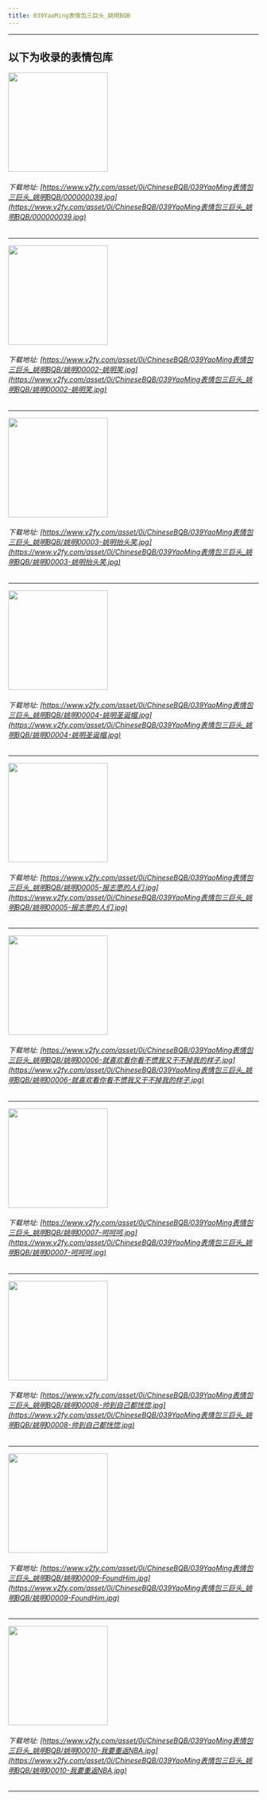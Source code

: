 ```yaml
---
title: 039YaoMing表情包三巨头_姚明BQB
---
```


------
## 以下为收录的表情包库

<!-- more -->

<img height='200px' style='height:200px;'  src='https://www.v2fy.com/asset/0i/ChineseBQB/039YaoMing表情包三巨头_姚明BQB/000000039.jpg' data-original='https://www.v2fy.com/asset/0i/ChineseBQB/039YaoMing表情包三巨头_姚明BQB/000000039.jpg' /><br/><h6>下载地址: [https://www.v2fy.com/asset/0i/ChineseBQB/039YaoMing表情包三巨头_姚明BQB/000000039.jpg](https://www.v2fy.com/asset/0i/ChineseBQB/039YaoMing表情包三巨头_姚明BQB/000000039.jpg)</h6><hr/><img height='200px' style='height:200px;'  src='https://www.v2fy.com/asset/0i/ChineseBQB/039YaoMing表情包三巨头_姚明BQB/姚明00002-姚明笑.jpg' data-original='https://www.v2fy.com/asset/0i/ChineseBQB/039YaoMing表情包三巨头_姚明BQB/姚明00002-姚明笑.jpg' /><br/><h6>下载地址: [https://www.v2fy.com/asset/0i/ChineseBQB/039YaoMing表情包三巨头_姚明BQB/姚明00002-姚明笑.jpg](https://www.v2fy.com/asset/0i/ChineseBQB/039YaoMing表情包三巨头_姚明BQB/姚明00002-姚明笑.jpg)</h6><hr/><img height='200px' style='height:200px;'  src='https://www.v2fy.com/asset/0i/ChineseBQB/039YaoMing表情包三巨头_姚明BQB/姚明00003-姚明抬头笑.jpg' data-original='https://www.v2fy.com/asset/0i/ChineseBQB/039YaoMing表情包三巨头_姚明BQB/姚明00003-姚明抬头笑.jpg' /><br/><h6>下载地址: [https://www.v2fy.com/asset/0i/ChineseBQB/039YaoMing表情包三巨头_姚明BQB/姚明00003-姚明抬头笑.jpg](https://www.v2fy.com/asset/0i/ChineseBQB/039YaoMing表情包三巨头_姚明BQB/姚明00003-姚明抬头笑.jpg)</h6><hr/><img height='200px' style='height:200px;'  src='https://www.v2fy.com/asset/0i/ChineseBQB/039YaoMing表情包三巨头_姚明BQB/姚明00004-姚明圣诞帽.jpg' data-original='https://www.v2fy.com/asset/0i/ChineseBQB/039YaoMing表情包三巨头_姚明BQB/姚明00004-姚明圣诞帽.jpg' /><br/><h6>下载地址: [https://www.v2fy.com/asset/0i/ChineseBQB/039YaoMing表情包三巨头_姚明BQB/姚明00004-姚明圣诞帽.jpg](https://www.v2fy.com/asset/0i/ChineseBQB/039YaoMing表情包三巨头_姚明BQB/姚明00004-姚明圣诞帽.jpg)</h6><hr/><img height='200px' style='height:200px;'  src='https://www.v2fy.com/asset/0i/ChineseBQB/039YaoMing表情包三巨头_姚明BQB/姚明00005-报志愿的人们.jpg' data-original='https://www.v2fy.com/asset/0i/ChineseBQB/039YaoMing表情包三巨头_姚明BQB/姚明00005-报志愿的人们.jpg' /><br/><h6>下载地址: [https://www.v2fy.com/asset/0i/ChineseBQB/039YaoMing表情包三巨头_姚明BQB/姚明00005-报志愿的人们.jpg](https://www.v2fy.com/asset/0i/ChineseBQB/039YaoMing表情包三巨头_姚明BQB/姚明00005-报志愿的人们.jpg)</h6><hr/><img height='200px' style='height:200px;'  src='https://www.v2fy.com/asset/0i/ChineseBQB/039YaoMing表情包三巨头_姚明BQB/姚明00006-就喜欢看你看不惯我又干不掉我的样子.jpg' data-original='https://www.v2fy.com/asset/0i/ChineseBQB/039YaoMing表情包三巨头_姚明BQB/姚明00006-就喜欢看你看不惯我又干不掉我的样子.jpg' /><br/><h6>下载地址: [https://www.v2fy.com/asset/0i/ChineseBQB/039YaoMing表情包三巨头_姚明BQB/姚明00006-就喜欢看你看不惯我又干不掉我的样子.jpg](https://www.v2fy.com/asset/0i/ChineseBQB/039YaoMing表情包三巨头_姚明BQB/姚明00006-就喜欢看你看不惯我又干不掉我的样子.jpg)</h6><hr/><img height='200px' style='height:200px;'  src='https://www.v2fy.com/asset/0i/ChineseBQB/039YaoMing表情包三巨头_姚明BQB/姚明00007-呵呵呵.jpg' data-original='https://www.v2fy.com/asset/0i/ChineseBQB/039YaoMing表情包三巨头_姚明BQB/姚明00007-呵呵呵.jpg' /><br/><h6>下载地址: [https://www.v2fy.com/asset/0i/ChineseBQB/039YaoMing表情包三巨头_姚明BQB/姚明00007-呵呵呵.jpg](https://www.v2fy.com/asset/0i/ChineseBQB/039YaoMing表情包三巨头_姚明BQB/姚明00007-呵呵呵.jpg)</h6><hr/><img height='200px' style='height:200px;'  src='https://www.v2fy.com/asset/0i/ChineseBQB/039YaoMing表情包三巨头_姚明BQB/姚明00008-帅到自己都恍惚.jpg' data-original='https://www.v2fy.com/asset/0i/ChineseBQB/039YaoMing表情包三巨头_姚明BQB/姚明00008-帅到自己都恍惚.jpg' /><br/><h6>下载地址: [https://www.v2fy.com/asset/0i/ChineseBQB/039YaoMing表情包三巨头_姚明BQB/姚明00008-帅到自己都恍惚.jpg](https://www.v2fy.com/asset/0i/ChineseBQB/039YaoMing表情包三巨头_姚明BQB/姚明00008-帅到自己都恍惚.jpg)</h6><hr/><img height='200px' style='height:200px;'  src='https://www.v2fy.com/asset/0i/ChineseBQB/039YaoMing表情包三巨头_姚明BQB/姚明00009-FoundHim.jpg' data-original='https://www.v2fy.com/asset/0i/ChineseBQB/039YaoMing表情包三巨头_姚明BQB/姚明00009-FoundHim.jpg' /><br/><h6>下载地址: [https://www.v2fy.com/asset/0i/ChineseBQB/039YaoMing表情包三巨头_姚明BQB/姚明00009-FoundHim.jpg](https://www.v2fy.com/asset/0i/ChineseBQB/039YaoMing表情包三巨头_姚明BQB/姚明00009-FoundHim.jpg)</h6><hr/><img height='200px' style='height:200px;'  src='https://www.v2fy.com/asset/0i/ChineseBQB/039YaoMing表情包三巨头_姚明BQB/姚明00010-我要重返NBA.jpg' data-original='https://www.v2fy.com/asset/0i/ChineseBQB/039YaoMing表情包三巨头_姚明BQB/姚明00010-我要重返NBA.jpg' /><br/><h6>下载地址: [https://www.v2fy.com/asset/0i/ChineseBQB/039YaoMing表情包三巨头_姚明BQB/姚明00010-我要重返NBA.jpg](https://www.v2fy.com/asset/0i/ChineseBQB/039YaoMing表情包三巨头_姚明BQB/姚明00010-我要重返NBA.jpg)</h6><hr/>